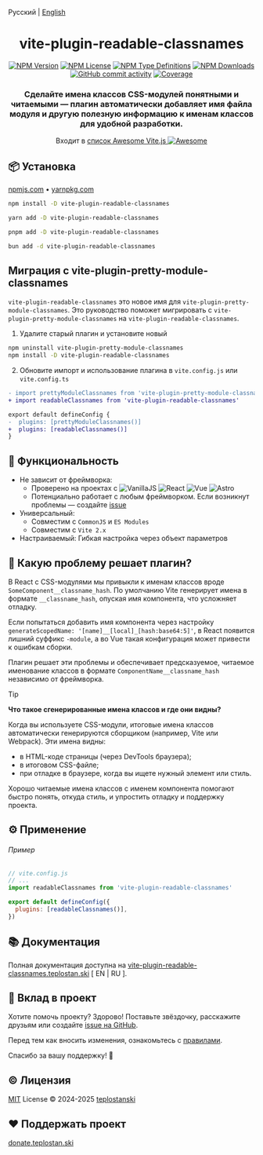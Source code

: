 Русский | [English](./README.md)

<div align='center'>
<h1>vite-plugin-readable-classnames</h1>

[<img alt="NPM Version" src="https://img.shields.io/npm/v/vite-plugin-readable-classnames?style=flat-square&color=07912E&labelColor=1f2033">](https://npmjs.com/package/vite-plugin-readable-classnames)
[<img alt="NPM License" src="https://img.shields.io/npm/l/vite-plugin-readable-classnames?style=flat-square&color=D3748F&labelColor=1f2033">](https://npmjs.com/package/vite-plugin-readable-classnames)
[<img alt="NPM Type Definitions" src="https://img.shields.io/npm/types/vite-plugin-readable-classnames?style=flat-square&labelColor=1f2033">](https://npmjs.com/package/vite-plugin-readable-classnames)
[<img alt="NPM Downloads" src="https://img.shields.io/npm/dw/vite-plugin-readable-classnames?style=flat-square&color=7F78D1&labelColor=1f2033">](https://npmjs.com/package/vite-plugin-readable-classnames)
[<img alt="GitHub commit activity" src="https://img.shields.io/github/commit-activity/m/teplostanski/vite-plugin-readable-classnames?style=flat-square&labelColor=1f2033">](https://github.com/teplostanski/vite-plugin-readable-classnames)
[<img alt="Coverage" src="https://codecov.io/gh/teplostanski/vite-plugin-readable-classnames/graph/badge.svg?token=CQY9WXG41L">](https://codecov.io/gh/teplostanski/vite-plugin-readable-classnames)

</a>

<h3>Сделайте имена классов CSS-модулей понятными и читаемыми — плагин автоматически добавляет имя файла модуля и другую полезную информацию к именам классов для удобной разработки.</h3>

<p>
Входит в <a href='https://github.com/vitejs/awesome-vite'>список Awesome Vite.js <img src='https://cdn.rawgit.com/sindresorhus/awesome/d7305f38d29fed78fa85652e3a63e154dd8e8829/media/badge.svg' alt='Awesome'></a>
</p>
</div>

## 📦 Установка

[npmjs.com](https://npmjs.com/package/vite-plugin-readable-classnames) • [yarnpkg.com](https://yarnpkg.com/package?q=vite-plugin-readable-classnames&name=vite-plugin-readable-classnames)

```bash
npm install -D vite-plugin-readable-classnames

yarn add -D vite-plugin-readable-classnames

pnpm add -D vite-plugin-readable-classnames

bun add -d vite-plugin-readable-classnames
```

## Миграция с vite-plugin-pretty-module-classnames

`vite-plugin-readable-classnames` это новое имя для `vite-plugin-pretty-module-classnames`. Это руководство поможет мигрировать с `vite-plugin-pretty-module-classnames` на `vite-plugin-readable-classnames`.

1. Удалите старый плагин и установите новый

```sh [npm]
npm uninstall vite-plugin-pretty-module-classnames
npm install -D vite-plugin-readable-classnames
```

2. Обновите импорт и использование плагина в `vite.config.js` или `vite.config.ts`

```diff
- import prettyModuleClassnames from 'vite-plugin-pretty-module-classnames'
+ import readableClassnames from 'vite-plugin-readable-classnames'

export default defineConfig {
-  plugins: [prettyModuleClassnames()]
+  plugins: [readableClassnames()]
}
```

## 🦾 Функциональность

- Не зависит от фреймворка:
  - Проверено на проектах с ![VanillaJS](https://img.shields.io/badge/Vanilla_JS/TS-%231f2033.svg?style=for-the-badge&logo=javascript&logoColor=%23F7DF1E) ![React](https://img.shields.io/badge/react-%231f2033.svg?style=for-the-badge&logo=react&logoColor=%2361DAFB) ![Vue](https://img.shields.io/badge/vue-%231f2033.svg?style=for-the-badge&logo=vuedotjs&logoColor=%234FC08D) ![Astro](https://img.shields.io/badge/Astro-%231f2033.svg?style=for-the-badge&logo=astro&logoColor=%23BC52EE)
  - Потенциально работает с любым фреймворком. Если возникнут проблемы — создайте [issue](https://github.com/teplostanski/vite-plugin-readable-classnames/issues)
- Универсальный:
  - Совместим с `CommonJS` и `ES Modules`
  - Совместим с `Vite 2.x`
- Настраиваемый: Гибкая настройка через объект параметров

## 🤔 Какую проблему решает плагин?

В React с CSS-модулями мы привыкли к именам классов вроде `SomeComponent__classname_hash`. По умолчанию Vite генерирует имена в формате `__classname_hash`, опуская имя компонента, что усложняет отладку.

Если попытаться добавить имя компонента через настройку `generateScopedName: '[name]__[local]_[hash:base64:5]'`, в React появится лишний суффикс `-module`, а во Vue такая конфигурация может привести к ошибкам сборки.

Плагин решает эти проблемы и обеспечивает предсказуемое, читаемое именование классов в формате `ComponentName__classname_hash` независимо от фреймворка.

> [!TIP]
> **Что такое сгенерированные имена классов и где они видны?**
>
> Когда вы используете CSS-модули, итоговые имена классов автоматически генерируются сборщиком (например, Vite или Webpack). Эти имена видны:
> - в HTML-коде страницы (через DevTools браузера);
> - в итоговом CSS-файле;
> - при отладке в браузере, когда вы ищете нужный элемент или стиль.
>
> Хорошо читаемые имена классов с именем компонента помогают быстро понять, откуда стиль, и упростить отладку и поддержку проекта.

## ⚙️ Применение

###### Пример

```js
// vite.config.js
// ...
import readableClassnames from 'vite-plugin-readable-classnames'

export default defineConfig({
  plugins: [readableClassnames()],
})
```

## 📚 Документация

Полная документация доступна на [vite-plugin-readable-classnames.teplostan.ski](https://vite-plugin-readable-classnames.teplostan.ski/ru/) [ EN | RU ].

## 🤝 Вклад в проект

Хотите помочь проекту? Здорово! Поставьте звёздочку, расскажите друзьям или создайте [issue на GitHub](https://github.com/teplostanski/vite-plugin-readable-classnames/issues).

Перед тем как вносить изменения, ознакомьтесь с [правилами](https://github.com/teplostanski/vite-plugin-readable-classnames/blob/main/CONTRIBUTING.md).

Спасибо за вашу поддержку! 🙏

<h2> © Лицензия</h2>
<a href="https://github.com/teplostanski/vite-plugin-readable-classnames/blob/main/LICENSE">MIT</a> License © 2024-2025 <a href="https://github.com/teplostanski">teplostanski</a>

<h2> ❤ Поддержать проект</h2>
<a href="https://donate.teplostan.ski" target="_blank">donate.teplostan.ski</a> 

